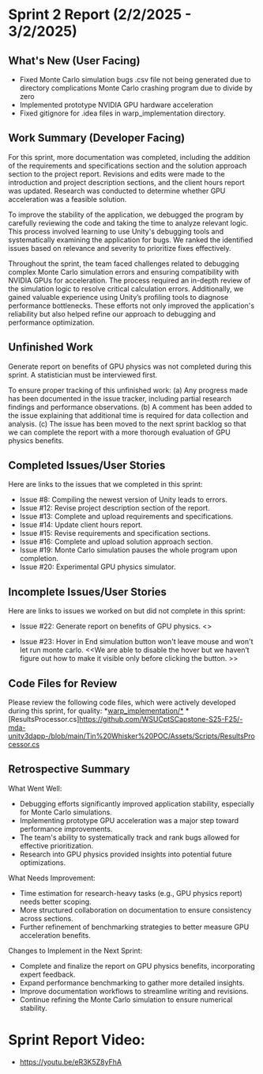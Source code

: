 # Sprint 2 Report (2/2/2025 - 3/2/2025)

## What's New (User Facing)
 * Fixed Monte Carlo simulation bugs
.csv file not being generated due to directory complications
Monte Carlo crashing program due to divide by zero
 * Implemented prototype NVIDIA GPU hardware acceleration
 * Fixed gitignore for .idea files in warp_implementation directory.

## Work Summary (Developer Facing)
For this sprint, more documentation was completed, including the addition of the requirements and specifications section and the solution approach section to the project report. Revisions and edits were made to the introduction and project description sections, and the client hours report was updated. Research was conducted to determine whether GPU acceleration was a feasible solution.

To improve the stability of the application, we debugged the program by carefully reviewing the code and taking the time to analyze relevant logic. This process involved learning to use Unity's debugging tools and systematically examining the application for bugs. We ranked the identified issues based on relevance and severity to prioritize fixes effectively.

Throughout the sprint, the team faced challenges related to debugging complex Monte Carlo simulation errors and ensuring compatibility with NVIDIA GPUs for acceleration. The process required an in-depth review of the simulation logic to resolve critical calculation errors. Additionally, we gained valuable experience using Unity’s profiling tools to diagnose performance bottlenecks. These efforts not only improved the application's reliability but also helped refine our approach to debugging and performance optimization.

## Unfinished Work
Generate report on benefits of GPU physics was not completed during this sprint. A statistician must be interviewed first.

To ensure proper tracking of this unfinished work:
(a) Any progress made has been documented in the issue tracker, including partial research findings and performance observations.
(b) A comment has been added to the issue explaining that additional time is required for data collection and analysis.
(c) The issue has been moved to the next sprint backlog so that we can complete the report with a more thorough evaluation of GPU physics benefits.

## Completed Issues/User Stories
Here are links to the issues that we completed in this sprint:
 
 * Issue #8: Compiling the newest version of Unity leads to errors.
 * Issue #12: Revise project description section of the report.
 * Issue #13: Complete and upload requirements and specifications.
 * Issue #14: Update client hours report.
 * Issue #15: Revise requirements and specification sections.
 * Issue #16: Complete and upload solution approach section.
 * Issue #19: Monte Carlo simulation pauses the whole program upon completion.
 * Issue #20: Experimental GPU physics simulator.
 
 ## Incomplete Issues/User Stories
 Here are links to issues we worked on but did not complete in this sprint:
 
 * Issue #22: Generate report on benefits of GPU physics.  <<We need to contact experts and consult on the issues of whether or not certain features are needed or how much we need to scale the application>>

 * Issue #23: Hover in End simulation button won't leave mouse and won't let run monte carlo.  <<We are able to disable the hover but we haven’t figure out how to make it visible only before clicking the button. >>

## Code Files for Review
Please review the following code files, which were actively developed during this sprint, for quality:
 *[warp_implementation/*](https://github.com/WSUCptSCapstone-S25-F25/-mda-unity3dapp-/tree/main/warp_implementation)
*[ResultsProcessor.cs]https://github.com/WSUCptSCapstone-S25-F25/-mda-unity3dapp-/blob/main/Tin%20Whisker%20POC/Assets/Scripts/ResultsProcessor.cs 


 
## Retrospective Summary

What Went Well:

* Debugging efforts significantly improved application stability, especially for Monte Carlo simulations.
* Implementing prototype GPU acceleration was a major step toward performance improvements.
* The team's ability to systematically track and rank bugs allowed for effective prioritization.
* Research into GPU physics provided insights into potential future optimizations.

What Needs Improvement:

* Time estimation for research-heavy tasks (e.g., GPU physics report) needs better scoping.
* More structured collaboration on documentation to ensure consistency across sections.
* Further refinement of benchmarking strategies to better measure GPU acceleration benefits.

Changes to Implement in the Next Sprint:

* Complete and finalize the report on GPU physics benefits, incorporating expert feedback.
* Expand performance benchmarking to gather more detailed insights.
* Improve documentation workflows to streamline writing and revisions.
* Continue refining the Monte Carlo simulation to ensure numerical stability.

# Sprint Report Video:
* https://youtu.be/eR3K5Z8yFhA 
